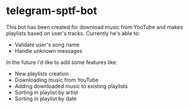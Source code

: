 # telegram-sptf-bot

This bot has been created for download music from YouTube and makes playlists based on user's tracks. Currently he's able to:

- Validate user's song name 
- Handle unknown messages

In the future i'd like to add some features like:

- New playlists creation
- Downloading music from YouTube
- Adding downloaded music to existing playlists
- Sorting in playlist by artist
- Sorting in playlist by date
